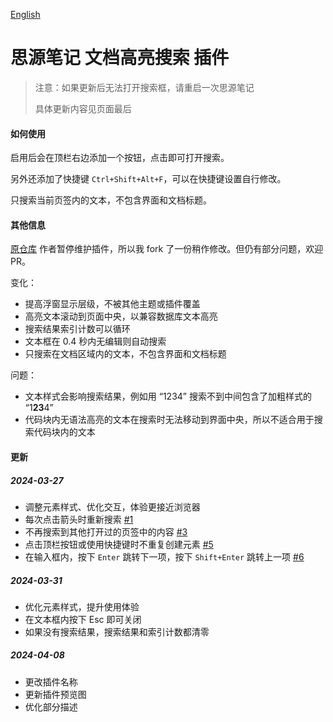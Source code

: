 [English](https://github.com/TCOTC/siyuan-plugin-hsr-mdzz2048-fork/blob/main/README.md)

# 思源笔记 文档高亮搜索 插件

> 注意：如果更新后无法打开搜索框，请重启一次思源笔记
>
> 具体更新内容见页面最后

#### 如何使用

启用后会在顶栏右边添加一个按钮，点击即可打开搜索。

另外还添加了快捷键 `Ctrl+Shift+Alt+F`，可以在快捷键设置自行修改。

只搜索当前页签内的文本，不包含界面和文档标题。

#### 其他信息

[原仓库](https://github.com/mdzz2048/siyuan-plugin-hsr) 作者暂停维护插件，所以我 fork 了一份稍作修改。但仍有部分问题，欢迎 PR。

变化：

- 提高浮窗显示层级，不被其他主题或插件覆盖
- 高亮文本滚动到页面中央，以兼容数据库文本高亮
- 搜索结果索引计数可以循环
- 文本框在 0.4 秒内无编辑则自动搜索
- 只搜索在文档区域内的文本，不包含界面和文档标题

问题：

- 文本样式会影响搜索结果，例如用 “1234” 搜索不到中间包含了加粗样式的 “1**23**4”
- 代码块内无语法高亮的文本在搜索时无法移动到界面中央，所以不适合用于搜索代码块内的文本

#### 更新

##### 2024-03-27

- 调整元素样式、优化交互，体验更接近浏览器
- 每次点击箭头时重新搜索 [#1](https://github.com/TCOTC/siyuan-plugin-hsr-mdzz2048-fork/issues/1)
- 不再搜索到其他打开过的页签中的内容 [#3](https://github.com/TCOTC/siyuan-plugin-hsr-mdzz2048-fork/issues/3)
- 点击顶栏按钮或使用快捷键时不重复创建元素 [#5](https://github.com/TCOTC/siyuan-plugin-hsr-mdzz2048-fork/issues/5)
- 在输入框内，按下 `Enter` 跳转下一项，按下 `Shift+Enter` 跳转上一项 [#6](https://github.com/TCOTC/siyuan-plugin-hsr-mdzz2048-fork/issues/6)

##### 2024-03-31

- 优化元素样式，提升使用体验
- 在文本框内按下 Esc 即可关闭
- 如果没有搜索结果，搜索结果和索引计数都清零

##### 2024-04-08

- 更改插件名称
- 更新插件预览图
- 优化部分描述